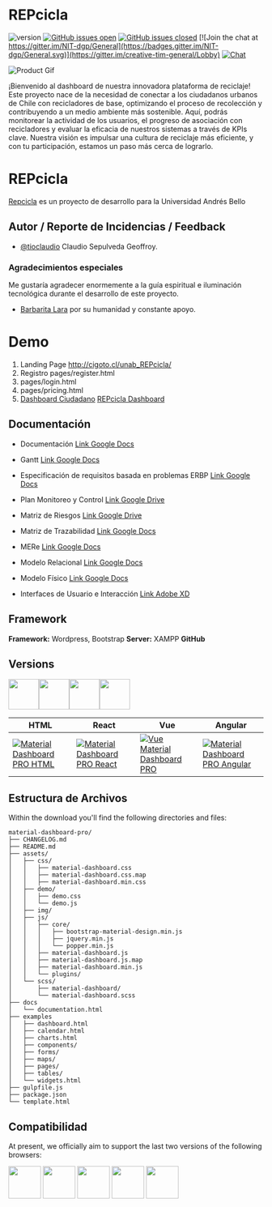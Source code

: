 # REPcicla

 ![version](https://img.shields.io/badge/version-2.1.2-blue.svg)  [![GitHub issues open](https://img.shields.io/github/issues/creativetimofficial/ct-material-dashboard-pro.svg?maxAge=2592000)](https://github.com/creativetimofficial/ct-material-dashboard-pro/issues?q=is%3Aopen+is%3Aissue) [![GitHub issues closed](https://img.shields.io/github/issues-closed-raw/creativetimofficial/ct-material-dashboard-pro.svg?maxAge=2592000)](https://github.com/creativetimofficial/ct-material-dashboard-pro/issues?q=is%3Aissue+is%3Aclosed) [![Join the chat at https://gitter.im/NIT-dgp/General](https://badges.gitter.im/NIT-dgp/General.svg)](https://gitter.im/creative-tim-general/Lobby) [![Chat](https://img.shields.io/badge/chat-on%20discord-7289da.svg)](https://discord.gg/E4aHAQy)


![Product Gif](https://raw.githubusercontent.com/creativetimofficial/public-assets/master/material-dashboard-pro-html/material-dashboard-pro.gif)

¡Bienvenido al dashboard de nuestra innovadora plataforma de reciclaje! Este proyecto nace de la necesidad de conectar a los ciudadanos urbanos de Chile con recicladores de base, optimizando el proceso de recolección y contribuyendo a un medio ambiente más sostenible. Aquí, podrás monitorear la actividad de los usuarios, el progreso de asociación con recicladores y evaluar la eficacia de nuestros sistemas a través de KPIs clave. Nuestra visión es impulsar una cultura de reciclaje más eficiente, y con tu participación, estamos un paso más cerca de lograrlo.

# REPcicla
[Repcicla](https://github.com/grafick/Repcicla) es un proyecto de desarrollo para la Universidad Andrés Bello

## Autor / Reporte de Incidencias / Feedback
- [@tioclaudio](https://github.com/grafick/) Claudio Sepulveda Geoffroy.

### Agradecimientos especiales
Me gustaría agradecer enormemente a la guía espiritual e iluminación tecnológica durante el desarrollo de este proyecto.
- [Barbarita Lara](https://barbaritalara.com/) por su humanidad y constante apoyo.



# Demo

1. Landing Page http://cigoto.cl/unab_REPcicla/
2. Registro pages/register.html 
3. pages/login.html
4. pages/pricing.html
5. [Dashboard Ciudadano](http://cigoto.cl/unab_REPcicla/demo/examples/dashboard-ciudadano.html)
[REPcicla Dashboard](http://cigoto.cl/unab_REPcicla/demo/examples/dashboard.html)




## Documentación
- Documentación [Link Google Docs](https://docs.google.com/document/d/1MrVIxyqIu3Z-JIPoaDQziP2AeHJ4A69o/edit?usp=sharing&ouid=100832308710693042575&rtpof=true&sd=true)

- Gantt [Link Google Docs](https://docs.google.com/spreadsheets/d/1U7Es7o1X3Tu5PnA6_mzSg-rcycEO-TZWq3mnCA4-_K4/edit?usp=sharing)

- Especificación de requisitos basada en problemas ERBP [Link Google Docs](https://docs.google.com/spreadsheets/d/1YF2Fffl07F9fEcKkjrm2ufAh5oYsuCheOLlkBGzq6MM/edit?usp=sharing)

- Plan Monitoreo y Control [Link Google Drive](https://drive.google.com/file/d/18qnf_7rAgTq3oVk66I8CQHBWiVXHWa1M/view?usp=sharing)

- Matriz de Riesgos [Link Google Drive](https://drive.google.com/file/d/1tdRDrVbX03aYfi2ZVJphh-pgL5xbo8O3/view?usp=sharing)

- Matriz de Trazabilidad [Link Google Docs](https://docs.google.com/spreadsheets/d/1FGtEWxEa6El0Ldh3llD8cKiGIYeHXTO2JF9VjiVg8UM/edit?usp=sharing)

- MERe [Link Google Docs](https://docs.google.com/spreadsheets/d/1c3OZ_uylW_AlkXJogazZeQmN9BV1Yli0OQE_PPltJBM/edit?usp=sharing)

- Modelo Relacional  [Link Google Docs](https://docs.google.com/spreadsheets/d/1xA90Mzu2h-4NuE_Vh56iKX-nodrc3eV5OFDIdiQ3T8I/edit?usp=sharing)

- Modelo Físico [Link Google Docs](https://docs.google.com/spreadsheets/d/1us52BwF8X1zhbM-1qqjJFdy12-uZwi_LudybTBEw40o/edit?usp=sharing)

- Interfaces de Usuario e Interacción [Link Adobe XD](https://xd.adobe.com/view/e02f8761-3398-4110-9623-375fa86a438b-b57c/)


## Framework
**Framework:** Wordpress, Bootstrap **Server:** XAMPP **GitHub** 


## Versions
[<img src="https://s3.amazonaws.com/creativetim_bucket/github/html.png" width="60" height="60" />](https://www.creative-tim.com/product/material-dashboard-pro)[<img src="https://s3.amazonaws.com/creativetim_bucket/github/react.svg" width="60" height="60" />](https://www.creative-tim.com/product/material-dashboard-pro-react)[<img src="https://s3.amazonaws.com/creativetim_bucket/github/vuejs.png" width="60" height="60" />](https://www.creative-tim.com/product/vue-material-dashboard-pro)[<img src="https://s3.amazonaws.com/creativetim_bucket/github/angular.png" width="60" height="60" />](https://www.creative-tim.com/product/material-dashboard-pro-angular2)


| HTML | React | Vue | Angular  |
| --- | --- | --- | ---  |
| [![Material Dashboard PRO  HTML](https://s3.amazonaws.com/creativetim_bucket/products/51/original/opt_mdp_thumbnail.jpg)](https://www.creative-tim.com/product/material-dashboard-pro)  | [![Material Dashboard PRO  React](https://s3.amazonaws.com/creativetim_bucket/products/80/original/opt_mdp_react_thumbnail.jpg)](https://www.creative-tim.com/product/material-dashboard-pro-react)  | [![Vue Material Dashboard PRO](https://s3.amazonaws.com/creativetim_bucket/products/87/original/opt_mdp_vue_thumbnail.jpg)](https://www.creative-tim.com/product/vue-material-dashboard-pro)  | [![Material Dashboard PRO  Angular](https://s3.amazonaws.com/creativetim_bucket/products/55/original/opt_mdp_angular_thumbnail.jpg)](https://www.creative-tim.com/product/material-dashboard-pro-angular2) 



## Estructura de Archivos
Within the download you'll find the following directories and files:

```
material-dashboard-pro/
├── CHANGELOG.md
├── README.md
├── assets/
│   ├── css/
│   │   ├── material-dashboard.css
│   │   ├── material-dashboard.css.map
│   │   ├── material-dashboard.min.css
│   ├── demo/
│   │   ├── demo.css
│   │   └── demo.js
│   ├── img/
│   ├── js/
│   │   ├── core/
│   │   │   ├── bootstrap-material-design.min.js
│   │   │   ├── jquery.min.js
│   │   │   └── popper.min.js
│   │   ├── material-dashboard.js
│   │   ├── material-dashboard.js.map
│   │   ├── material-dashboard.min.js
│   │   └── plugins/
│   └── scss/
│       ├── material-dashboard/
│       └── material-dashboard.scss
├── docs
│   └── documentation.html
├── examples
│   ├── dashboard.html
│   ├── calendar.html
│   ├── charts.html
│   ├── components/
│   ├── forms/
│   ├── maps/
│   ├── pages/
│   ├── tables/
│   └── widgets.html
├── gulpfile.js
├── package.json
└── template.html

```


## Compatibilidad

At present, we officially aim to support the last two versions of the following browsers:

<img src="https://s3.amazonaws.com/creativetim_bucket/github/browser/chrome.png" width="64" height="64"> <img src="https://s3.amazonaws.com/creativetim_bucket/github/browser/firefox.png" width="64" height="64"> <img src="https://s3.amazonaws.com/creativetim_bucket/github/browser/edge.png" width="64" height="64"> <img src="https://s3.amazonaws.com/creativetim_bucket/github/browser/safari.png" width="64" height="64"> <img src="https://s3.amazonaws.com/creativetim_bucket/github/browser/opera.png" width="64" height="64">